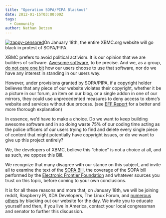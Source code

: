 ```yaml
---
title: "Operation SOPA/PIPA Blackout"
date: 2012-01-15T03:00:00Z
tags:
  - Community
author: Nathan Betzen
---
```


[![zappy-censored](/images/blog/zappy-censored-300x300.jpeg "zappy-censored")](/images/blog/zappy-censored.jpeg)On January 18th, the entire XBMC.org website will go black in protest of SOPA/PIPA.

XBMC prefers to avoid political activism. It is our opinion that we are builders of software. [Awesome software](https://kodi.wiki/natethomas/2011/12/24/xbmc-11-0-eden-beta-available-now/ "XBMC Eden Beta Available"), to be precise. And we, as a group, [do not care one bit](https://kodi.wiki/natethomas/2011/10/20/xbmc-addon-rollbacks/ "XBMC Rollbacks - because it's your XBMC") how our users choose to use that software, nor do we have any interest in standing in our users way.

However, under provisions granted by SOPA/PIPA, if a copyright holder believes that any piece of our website violates their copyright, whether it be a picture in our forum, an item on our blog, or a single addon in one of our mirrors, they could use unprecedented measures to deny access to xbmc’s website and services without due process. (see [EFF Report](https://www.eff.org/deeplinks/2011/10/sopa-hollywood-finally-gets-chance-break-internet "How Copyright holders can break the internet") for a better and more thorough explanation)

In essence, we’d have to make a choice. Do we want to keep building awesome software and in so doing waste 75% of our coding time acting as the police officers of our users trying to find and delete every single piece of content that might potentially have copyright issues, or do we want to give up this project entirely?

We, the developers of XBMC, believe this “choice” is not a choice at all, and as such, we oppose this Bill.

We recognize that many disagree with our stance on this subject, and invite all to examine the text of the [SOPA Bill](https://www.congress.gov/bill/112/house-bill/3261/text/ "SOPA Bill"), the coverage of the SOPA bill performed by the [Electronic Frontier Foundation](https://www.eff.org/ "Electronic Frontier Foundation") and whatever sources you trust on this topic, before coming to your own conclusions.

It is for all these reasons and more that, on January 18th, we will be joining reddit, Raspberry Pi, XDA Developers, The Linux Forum, and [numerous others](http://operationsopa.blogspot.com/2012/01/list-of-companiesorganizations-that-are.html "Operation Blackout") by blacking out our website for the day. We invite you to educate yourself and then, if you live in America, contact your local congressman and senator to further this discussion.
